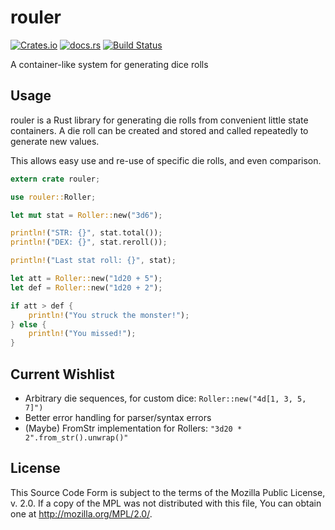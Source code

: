 # rouler 
[![Crates.io](https://img.shields.io/crates/v/rouler.svg)](https://crates.io/crates/rouler) [![docs.rs](https://docs.rs/rouler/badge.svg)](https://docs.rs/rouler/) [![Build Status](https://travis-ci.org/jarcane/rouler.svg?branch=master)](https://travis-ci.org/jarcane/rouler)

A container-like system for generating dice rolls

## Usage

rouler is a Rust library for generating die rolls from convenient little state containers. A die roll can be created and stored and called repeatedly to generate new values.

This allows easy use and re-use of specific die rolls, and even comparison. 

```rust
extern crate rouler;

use rouler::Roller;

let mut stat = Roller::new("3d6");

println!("STR: {}", stat.total());
println!("DEX: {}", stat.reroll());

println!("Last stat roll: {}", stat);

let att = Roller::new("1d20 + 5");
let def = Roller::new("1d20 + 2");

if att > def {
    println!("You struck the monster!");        
} else {
    println!("You missed!");
}
```

## Current Wishlist

* Arbitrary die sequences, for custom dice: `Roller::new("4d[1, 3, 5, 7]")`
* Better error handling for parser/syntax errors
* (Maybe) FromStr implementation for Rollers: `"3d20 * 2".from_str().unwrap()"`

## License

This Source Code Form is subject to the terms of the Mozilla Public
License, v. 2.0. If a copy of the MPL was not distributed with this
file, You can obtain one at http://mozilla.org/MPL/2.0/.
